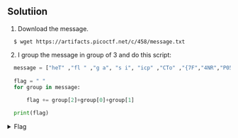 ## Solutiion 
1. Download the message.
 ```
   $ wget https://artifacts.picoctf.net/c/458/message.txt
 ```
2. I group the message in group of 3  and do this script:
 
  ```py
    message = ["heT" ,"fl " ,"g a", "s i", "icp" ,"CTo" ,"{7F","4NR","P05","1N5", "_16","_35", "P3X", "51N","3_V","9AA", "B1F", "8}7"]
                
    flag = " "
    for group in message:

        flag += group[2]+group[0]+group[1]

    print(flag)
  ```
  <details>
      <summary> Flag </summary>

        picoCTF{7R4N5P051N6_15_3XP3N51V3_A9AFB178}
  </details>
  